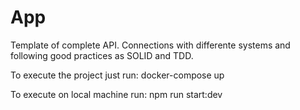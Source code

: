 # App

Template of complete API. Connections with differente systems and following good practices as SOLID and TDD.

To execute the project just run: docker-compose up

To execute on local machine run: npm run start:dev
